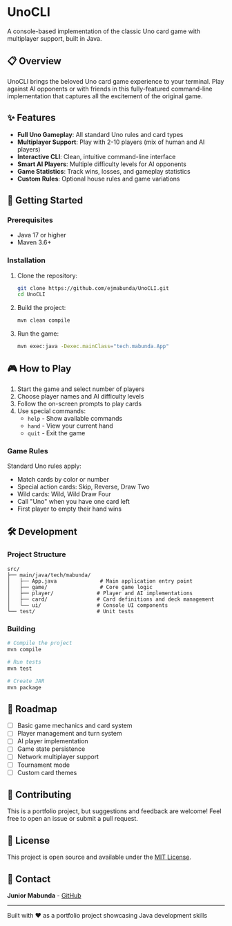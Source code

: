 # UnoCLI

A console-based implementation of the classic Uno card game with multiplayer support, built in Java.

## 📋 Overview

UnoCLI brings the beloved Uno card game experience to your terminal. Play against AI opponents or with friends in this fully-featured command-line implementation that captures all the excitement of the original game.

## ✨ Features

- **Full Uno Gameplay**: All standard Uno rules and card types
- **Multiplayer Support**: Play with 2-10 players (mix of human and AI players)
- **Interactive CLI**: Clean, intuitive command-line interface
- **Smart AI Players**: Multiple difficulty levels for AI opponents
- **Game Statistics**: Track wins, losses, and gameplay statistics
- **Custom Rules**: Optional house rules and game variations

## 🚀 Getting Started

### Prerequisites

- Java 17 or higher
- Maven 3.6+

### Installation

1. Clone the repository:

   ```bash
   git clone https://github.com/ejmabunda/UnoCLI.git
   cd UnoCLI
   ```

2. Build the project:

   ```bash
   mvn clean compile
   ```

3. Run the game:

   ```bash
   mvn exec:java -Dexec.mainClass="tech.mabunda.App"
   ```

## 🎮 How to Play

1. Start the game and select number of players
2. Choose player names and AI difficulty levels
3. Follow the on-screen prompts to play cards
4. Use special commands:
   - `help` - Show available commands
   - `hand` - View your current hand
   - `quit` - Exit the game

### Game Rules

Standard Uno rules apply:

- Match cards by color or number
- Special action cards: Skip, Reverse, Draw Two
- Wild cards: Wild, Wild Draw Four
- Call "Uno" when you have one card left
- First player to empty their hand wins

## 🛠 Development

### Project Structure

```text
src/
├── main/java/tech/mabunda/
│   ├── App.java              # Main application entry point
│   ├── game/                 # Core game logic
│   ├── player/              # Player and AI implementations
│   ├── card/                # Card definitions and deck management
│   └── ui/                  # Console UI components
└── test/                    # Unit tests
```

### Building

```bash
# Compile the project
mvn compile

# Run tests
mvn test

# Create JAR
mvn package
```

## 🎯 Roadmap

- [ ] Basic game mechanics and card system
- [ ] Player management and turn system
- [ ] AI player implementation
- [ ] Game state persistence
- [ ] Network multiplayer support
- [ ] Tournament mode
- [ ] Custom card themes

## 🤝 Contributing

This is a portfolio project, but suggestions and feedback are welcome! Feel free to open an issue or submit a pull request.

## 📝 License

This project is open source and available under the [MIT License](LICENSE).

## 📧 Contact

**Junior Mabunda** - [GitHub](https://github.com/ejmabunda)

---

Built with ❤️ as a portfolio project showcasing Java development skills
